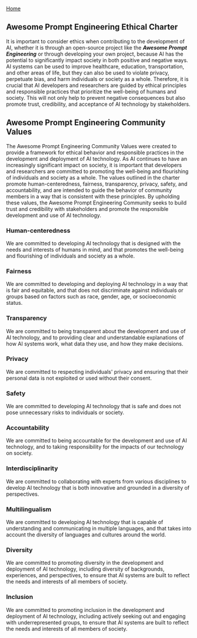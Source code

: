 [Home](https://natnew.github.io/Awesome-Prompt-Engineering/)

## Awesome Prompt Engineering Ethical Charter
It is important to consider ethics when contributing to the development of AI, whether it is through an open-source project 
like the ***Awesome Prompt Engineering***  or through developing your own project, 
because AI has the potential to significantly impact society in both positive and negative ways. 
AI systems can be used to improve healthcare, education, transportation, and other areas of life, 
but they can also be used to violate privacy, perpetuate bias, and harm individuals or society as a whole. 
Therefore, it is crucial that AI developers and researchers are guided by ethical principles and responsible 
practices that prioritize the well-being of humans and society. This will not only help to prevent negative consequences 
but also promote trust, credibility, and acceptance of AI technology by stakeholders.

## Awesome Prompt Engineering Community Values
The Awesome Prompt Engineering Community Values were created to provide a framework for ethical behavior and responsible practices in the 
development and deployment of AI technology. As AI continues to have an increasingly significant impact on society, 
it is important that developers and researchers are committed to promoting the well-being and flourishing of individuals and society as a whole. 
The values outlined in the charter promote human-centeredness, fairness, transparency, privacy, safety, and accountability, 
and are intended to guide the behavior of community members in a way that is consistent with these principles. 
By upholding these values, the Awesome Prompt Engineering Community seeks to build trust and credibility with stakeholders 
and promote the responsible development and use of AI technology.

### Human-centeredness 
We are committed to developing AI technology that is designed with the needs and interests of humans in mind, 
and that promotes the well-being and flourishing of individuals and society as a whole.

### Fairness 
We are committed to developing and deploying AI technology in a way that is fair and equitable, 
and that does not discriminate against individuals or groups based on factors such as race, gender, age, or socioeconomic status.

### Transparency 
We are committed to being transparent about the development and use of AI technology, 
and to providing clear and understandable explanations of how AI systems work, what data they use, and how they make decisions.

### Privacy 
We are committed to respecting individuals' privacy and ensuring that their personal data is not exploited or used without their consent.

### Safety 
We are committed to developing AI technology that is safe and does not pose unnecessary risks to individuals or society.

### Accountability 
We are committed to being accountable for the development and use of AI technology, 
and to taking responsibility for the impacts of our technology on society.

### Interdisciplinarity 
We are committed to collaborating with experts from various disciplines to develop AI technology 
that is both innovative and grounded in a diversity of perspectives.

### Multilingualism 
We are committed to developing AI technology that is capable of understanding and communicating in multiple languages, 
and that takes into account the diversity of languages and cultures around the world.

### Diversity 
We are committed to promoting diversity in the development and deployment of AI technology, 
including diversity of backgrounds, experiences, and perspectives, to ensure that AI systems are built to 
reflect the needs and interests of all members of society.

### Inclusion 
We are committed to promoting inclusion in the development and deployment of AI technology, 
including actively seeking out and engaging with underrepresented groups, to ensure that AI systems are 
built to reflect the needs and interests of all members of society.
